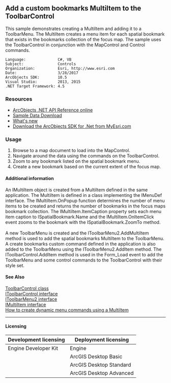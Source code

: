 ## Add a custom bookmarks MultiItem to the ToolbarControl

  <div xmlns="http://www.w3.org/1999/xhtml" xmlns:my="http://schemas.microsoft.com/office/infopath/2003/myXSD/2006-02-10T23:25:53">This sample demonstrates creating a MultiItem and adding it to a ToolbarMenu. The MultiItem creates a menu item for each spatial bookmark that exists in the bookmarks collection of the focus map. The sample uses the ToolbarControl in conjunction with the MapControl and Control commands. </div>  


<!-- TODO: Fill this section below with metadata about this sample-->
```
Language:              C#, VB
Subject:               Controls
Organization:          Esri, http://www.esri.com
Date:                  3/28/2017
ArcObjects SDK:        10.5
Visual Studio:         2013, 2015
.NET Target Framework: 4.5
```

### Resources

* [ArcObjects .NET API Reference online](http://desktop.arcgis.com/en/arcobjects/latest/net/webframe.htm)  
* [Sample Data Download](../../releases)  
* [What's new](http://desktop.arcgis.com/en/arcobjects/latest/net/webframe.htm#05247c04-bfd9-4e36-ae09-bc6e833c3b14.htm)  
* [Download the ArcObjects SDK for .Net from MyEsri.com](https://my.esri.com/)  

### Usage
1. Browse to a map document to load into the MapControl.   
1. Navigate around the data using the commands on the ToolbarControl.   
1. Zoom to any bookmark listed on the spatial bookmark menu.  
1. Create a new bookmark based on the current extent of the focus map.   





#### Additional information  
<div xmlns="http://www.w3.org/1999/xhtml" xmlns:my="http://schemas.microsoft.com/office/infopath/2003/myXSD/2006-02-10T23:25:53">An IMultiItem object is created from a MultiItem defined in the same application. The MultiItem is defined in a class implementing the IMenuDef interface. The IMultiItem.OnPopup function determines the number of menu items to be created and returns the number of bookmarks in the focus maps bookmark collection. The IMultiItem.ItemCaption property sets each menu item caption to ISpatialBookmark.Name and the IMultiItem.OnItemClick event zooms to the bookmark with the ISpatialBookmark.ZoomTo method. </div>  
<div xmlns="http://www.w3.org/1999/xhtml" xmlns:my="http://schemas.microsoft.com/office/infopath/2003/myXSD/2006-02-10T23:25:53"> </div>  
<div xmlns="http://www.w3.org/1999/xhtml" xmlns:my="http://schemas.microsoft.com/office/infopath/2003/myXSD/2006-02-10T23:25:53">A new ToolbarMenu is created and the IToolbarMenu2.AddMultiItem method is used to add the spatial bookmarks MultiItem to the ToolbarMenu. A create bookmarks custom command defined in the application is also added to the ToolbarMenu using the IToolbarMenu2.AddItem method. The IToolbarControl.AddItem method is used in the Form_Load event to add the ToolbarMenu and some control commands to the ToolbarControl with their style set. </div>  


#### See Also  
[ToolbarControl class](http://desktop.arcgis.com/search/?q=ToolbarControl%20class&p=0&language=en&product=arcobjects-sdk-dotnet&version=&n=15&collection=help)  
[IToolbarControl interface](http://desktop.arcgis.com/search/?q=IToolbarControl%20interface&p=0&language=en&product=arcobjects-sdk-dotnet&version=&n=15&collection=help)  
[IToolbarMenu2 interface](http://desktop.arcgis.com/search/?q=IToolbarMenu2%20interface&p=0&language=en&product=arcobjects-sdk-dotnet&version=&n=15&collection=help)  
[IMultiItem interface](http://desktop.arcgis.com/search/?q=IMultiItem%20interface&p=0&language=en&product=arcobjects-sdk-dotnet&version=&n=15&collection=help)  
[How to create dynamic menu commands using a MultiItem](http://desktop.arcgis.com/search/?q=How%20to%20create%20dynamic%20menu%20commands%20using%20a%20MultiItem&p=0&language=en&product=arcobjects-sdk-dotnet&version=&n=15&collection=help)  


---------------------------------

#### Licensing  
| Development licensing | Deployment licensing | 
| ------------- | ------------- | 
| Engine Developer Kit | Engine |  
|  | ArcGIS Desktop Basic |  
|  | ArcGIS Desktop Standard |  
|  | ArcGIS Desktop Advanced |  


